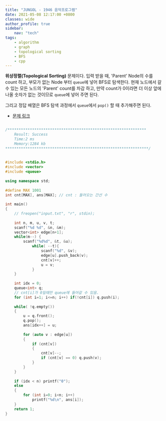 ```yaml
---
title: "JUNGOL - 1946 음악프로그램"
date: 2021-05-08 12:17:00 +0800
classes: wide
author_profile: true
sidebar:
    nav: "tech"
tags:
    - algorithm
    - graph
    - topological sorting
    - BFS
    - cpp
---
```


**위상정렬(Topological Sorting)** 문제이다. 입력 받을 때, 'Parent' Node의 수를 count 하고, 부모가 없는 Node 부터 `queue`에 넣어 BFS로 탐색한다. 현재 노드에서 갈 수 있는 모든 노드의 'Parent' count를 차감 하고, 만약 count가 0이라면 더 이상 앞에 나올 숫자가 없는 것이므로 `queue`에 넣어 주면 된다.

그리고 정답 배열은 BFS 탐색 과정에서 `queue`에서 `pop()` 할 때 추가해주면 된다.


- [문제 링크](http://www.jungol.co.kr/bbs/board.php?bo_table=pbank&wr_id=1219&sca=5030)

```cpp

/**************************************************************
    Result: Success
    Time:2 ms
    Memory:1284 kb
****************************************************************/
 
 
#include <stdio.h>
#include <vector>
#include <queue>
 
using namespace std;
 
#define MAX 1001
int cnt[MAX], ans[MAX]; // cnt : 들어오는 간선 수
 
int main()
{
    // freopen("input.txt", "r", stdin);
 
    int n, m, u, v, t;
    scanf("%d %d", &n, &m);
    vector<int> edge[n+1];
    while(m--) {
        scanf("%d%d", &t, &u);
            while( --t){
                scanf("%d", &v);
                edge[u].push_back(v);
                cnt[v]++;
                u = v;
            }
    }
 
    int idx = 0;
    queue<int> q;
    // cnt[i]가 0일때만 queue에 들어갈 수 있음.
    for (int i=1; i<=n; i++) if(!cnt[i]) q.push(i);
 
    while( !q.empty())
    {
        u = q.front();
        q.pop();
        ans[idx++] = u;
 
        for (auto v : edge[u])
        {
            if (cnt[v])
            {
                cnt[v]--;
                if (cnt[v] == 0) q.push(v);
            }
        }
    }
 
    if (idx < n) printf("0");
    else
    {
        for (int i=0; i<n; i++)
            printf("%d\n", ans[i]);
    }
    return 1;
}

```